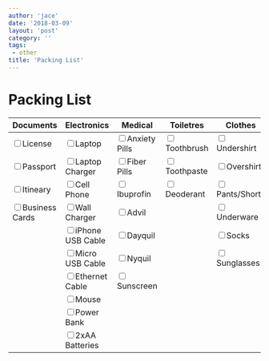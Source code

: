 ```yaml
---
author: 'jace'
date: '2018-03-09'
layout: 'post'
category: ''
tags:
 - other
title: 'Packing List'
---
```

# Packing List

<!-- markdownlint-disable MD033 -->
| Documents                               | Electronics                               | Medical                                | Toiletres                           | Clothes                               |
| --------------------------------------- | ----------------------------------------- | -------------------------------------- | ----------------------------------- | ------------------------------------- |
| <input type="checkbox" />License        | <input type="checkbox" />Laptop           | <input type="checkbox" />Anxiety Pills | <input type="checkbox" />Toothbrush | <input type="checkbox" />Undershirt   |
| <input type="checkbox" />Passport       | <input type="checkbox" />Laptop Charger   | <input type="checkbox" />Fiber Pills   | <input type="checkbox" />Toothpaste | <input type="checkbox" />Overshirt    |
| <input type="checkbox" />Itineary       | <input type="checkbox" />Cell Phone       | <input type="checkbox" />Ibuprofin     | <input type="checkbox" />Deoderant  | <input type="checkbox" />Pants/Shorts |
| <input type="checkbox" />Business Cards | <input type="checkbox" />Wall Charger     | <input type="checkbox" />Advil         |                                     | <input type="checkbox" />Underware    |
|                                         | <input type="checkbox" />iPhone USB Cable | <input type="checkbox" />Dayquil       |                                     | <input type="checkbox" />Socks        |
|                                         | <input type="checkbox" />Micro USB Cable  | <input type="checkbox" />Nyquil        |                                     | <input type="checkbox" />Sunglasses   |
|                                         | <input type="checkbox" />Ethernet Cable   | <input type="checkbox" />Sunscreen     |                                     |                                       |
|                                         | <input type="checkbox" />Mouse            |                                        |                                     |                                       |
|                                         | <input type="checkbox" />Power Bank       |                                        |                                     |                                       |
|                                         | <input type="checkbox" />2xAA Batteries   |                                        |                                     | &nbsp;                                |
<!-- markdownlint-enable MD033 -->
